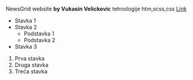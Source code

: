  NewsGrid website
 **by Vukasin Velickovic**
 tehnologije htm,scss,css
[Link](https://www.cdlbgd.rs/)
- Stavka 1
- Stavka 2
  - Podstavka 1
  - Podstavka 2
- Stavka 3
1. Prva stavka
2. Druga stavka
3. Treća stavka
